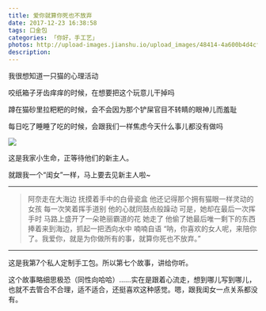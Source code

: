 ```yaml
---
title: 爱你就算你死也不放弃
date: 2017-12-23 16:38:58
tags: 口金包
categories: 「你好，手工艺」
photos: http://upload-images.jianshu.io/upload_images/48414-4a600b4d4cfe7240.JPG?imageMogr2/auto-orient/strip%7CimageView2/2/w/1240
description: 
---
```

我很想知道一只猫的心理活动

咬纸箱子牙齿痒痒的时候，在想要把这个玩意儿干掉吗

蹲在猫砂里拉粑粑的时候，会不会因为那个铲屎官目不转睛的眼神儿而羞耻

每日吃了睡睡了吃的时候，会跟我们一样焦虑今天什么事儿都没有做吗


![](http://upload-images.jianshu.io/upload_images/48414-4a600b4d4cfe7240.JPG?imageMogr2/auto-orient/strip%7CimageView2/2/w/1240)


这是我家小生命，正等待他们的新主人。

就跟我一个“闺女”一样，马上要去见新主人啦~

---

>阿奈走在大海边
抚摸着手中的白骨瓷盒
他还记得那个拥有猫眼一样灵动的女孩
每一次笑着挥手道别
他的心就同鼓点般躁动
可是，她却在最后一次挥手时
马路上盛开了一朵艳丽霸道的花
她走了
他偷了她最后唯一剩下的东西
捧着来到海边，抓起一把洒向水中
喃喃自语
“呐，你喜欢的女人呢，来陪你了。我爱你，就是为你做所有的事，就算你死也不放弃。”

---


这是我第7个私人定制手工包。所以第七个故事，讲给你听。

这个故事略细思极恐（同性向哈哈）……实在是跟着心流走，想到哪儿写到哪儿，也就不去管合不合理，适不适合，还挺喜欢这种感觉。嗯，跟我闺女一点关系都没有。